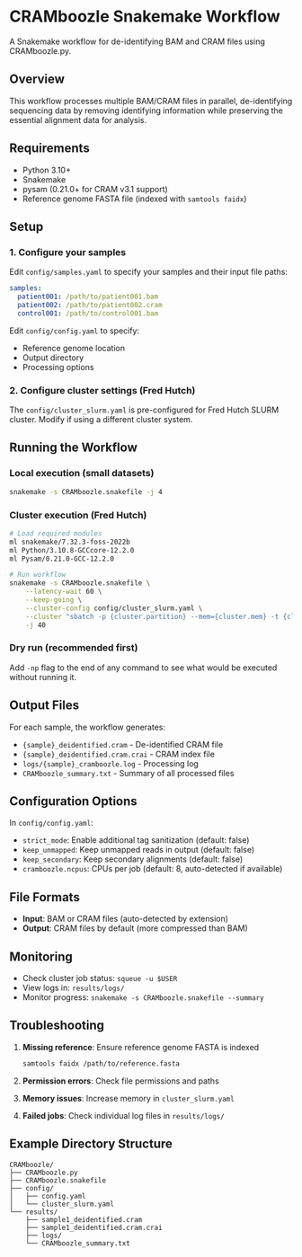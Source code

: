 # CRAMboozle Snakemake Workflow

A Snakemake workflow for de-identifying BAM and CRAM files using CRAMboozle.py.

## Overview

This workflow processes multiple BAM/CRAM files in parallel, de-identifying sequencing data by removing identifying information while preserving the essential alignment data for analysis.

## Requirements

- Python 3.10+
- Snakemake
- pysam (0.21.0+ for CRAM v3.1 support)
- Reference genome FASTA file (indexed with `samtools faidx`)

## Setup

### 1. Configure your samples

Edit `config/samples.yaml` to specify your samples and their input file paths:

```yaml
samples:
  patient001: /path/to/patient001.bam
  patient002: /path/to/patient002.cram
  control001: /path/to/control001.bam
```

Edit `config/config.yaml` to specify:
- Reference genome location
- Output directory
- Processing options

### 2. Configure cluster settings (Fred Hutch)

The `config/cluster_slurm.yaml` is pre-configured for Fred Hutch SLURM cluster.
Modify if using a different cluster system.

## Running the Workflow

### Local execution (small datasets)
```bash
snakemake -s CRAMboozle.snakefile -j 4
```

### Cluster execution (Fred Hutch)
```bash
# Load required modules
ml snakemake/7.32.3-foss-2022b
ml Python/3.10.8-GCCcore-12.2.0
ml Pysam/0.21.0-GCC-12.2.0

# Run workflow
snakemake -s CRAMboozle.snakefile \
    --latency-wait 60 \
    --keep-going \
    --cluster-config config/cluster_slurm.yaml \
    --cluster "sbatch -p {cluster.partition} --mem={cluster.mem} -t {cluster.time} -c {cluster.ncpus} -n {cluster.ntasks} -o {cluster.output} -J {cluster.JobName}" \
    -j 40
```

### Dry run (recommended first)
Add `-np` flag to the end of any command to see what would be executed without running it.

## Output Files

For each sample, the workflow generates:
- `{sample}_deidentified.cram` - De-identified CRAM file
- `{sample}_deidentified.cram.crai` - CRAM index file
- `logs/{sample}_cramboozle.log` - Processing log
- `CRAMboozle_summary.txt` - Summary of all processed files

## Configuration Options

In `config/config.yaml`:

- `strict_mode`: Enable additional tag sanitization (default: false)
- `keep_unmapped`: Keep unmapped reads in output (default: false)  
- `keep_secondary`: Keep secondary alignments (default: false)
- `cramboozle.ncpus`: CPUs per job (default: 8, auto-detected if available)

## File Formats

- **Input**: BAM or CRAM files (auto-detected by extension)
- **Output**: CRAM files by default (more compressed than BAM)

## Monitoring

- Check cluster job status: `squeue -u $USER`
- View logs in: `results/logs/`
- Monitor progress: `snakemake -s CRAMboozle.snakefile --summary`

## Troubleshooting

1. **Missing reference**: Ensure reference genome FASTA is indexed
   ```bash
   samtools faidx /path/to/reference.fasta
   ```

2. **Permission errors**: Check file permissions and paths

3. **Memory issues**: Increase memory in `cluster_slurm.yaml`

4. **Failed jobs**: Check individual log files in `results/logs/`

## Example Directory Structure

```
CRAMboozle/
├── CRAMboozle.py
├── CRAMboozle.snakefile
├── config/
│   ├── config.yaml
│   └── cluster_slurm.yaml
└── results/
    ├── sample1_deidentified.cram
    ├── sample1_deidentified.cram.crai
    ├── logs/
    └── CRAMboozle_summary.txt
```